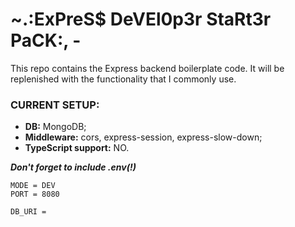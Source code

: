 # ~.:ExPreS$ DeVEl0p3r StaRt3r PaCK:, -

This repo contains the Express backend boilerplate code. It will be replenished with the functionality that I commonly use.

### CURRENT SETUP:

- **DB:** MongoDB;
- **Middleware:** cors, express-session, express-slow-down;
- **TypeScript support:** NO.

**_Don't forget to include .env(!)_**

```
MODE = DEV
PORT = 8080

DB_URI =
```
